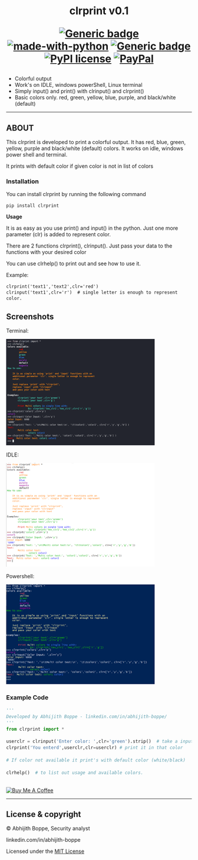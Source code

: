 <h1 align="center">
  clrprint v0.1
<div align="center">

[![Generic badge](https://img.shields.io/badge/Made_By-ABHIJITH_BOPPE-BLUE.svg)](https://www.linkedin.com/in/abhijith-boppe/)  
[![made-with-python](https://img.shields.io/badge/Made%20with-Python-1f425f.svg)](https://www.python.org/) [![Generic badge](https://img.shields.io/badge/pypi_package-0.1-DARKGREEN.svg)](https://pypi.org/project/clrprint/) [![PyPI license](https://img.shields.io/pypi/l/ansicolortags.svg)](https://github.com/AbhijithAJ/clrprint/blob/master/LICENSE) [![PayPal](https://img.shields.io/badge/donate-PayPal-blue.svg)](https://www.paypal.me/abhijithboppes) 
</div>


</h1>
 
 - Colorful output 
 - Work's on IDLE, windows powerShell, Linux terminal
 - Simply input() and print() with clrinput() and clrprint()
 - Basic colors only. red, green, yellow, blue, purple, and black/white (default)

---
## ABOUT

This clrprint is developed to print a colorful output. It has red, blue, green, yellow, purple and black/white (default) colors. It works on idle, windows power shell and terminal.

It prints with default color if given color is not in list of colors

### Installation
You can install clrprint by running the following command
```
pip install clrprint
```

**Usage**

It is as easy as you use print() and input() in the python.
Just one more parameter (clr) is added to represent color.

There are 2 functions clrprint(), clrinput(). Just pass your data to the functions with your desired color

You can use clrhelp() to print out and see how to use it.

Example:

    clrprint('text1','text2',clr='red') 
    clrinput('text1',clr='r')  # single letter is enough to represent color.

## Screenshots
Terminal:

<img src="https://github.com/AbhijithAJ/clrprint/blob/master/terminal.png" width="80%">

IDLE:

<img src="https://github.com/AbhijithAJ/clrprint/blob/master/idle.png" width="80%">

Powershell:

<img src="https://github.com/AbhijithAJ/clrprint/blob/master/powershell.png" width="80%">



### Example Code
```python
'''
Developed by Abhijith Boppe - linkedin.com/in/abhijith-boppe/
'''
from clrprint import *

userclr = clrinput('Enter color: ',clr='green').strip()  # take a input color
clrprint('You enterd',userclr,clr=userclr) # print it in that color

# If color not available it print's with default color (white/black)

clrhelp()  # to list out usage and available colors.
```

<br>
<a href="https://www.buymeacoffee.com/abhijithboppe" target="_blank"><img src="https://cdn.buymeacoffee.com/buttons/v2/default-orange.png" alt="Buy Me A Coffee" width="55%"></a>

---
## License & copyright
© Abhijith Boppe, Security analyst

linkedin.com/in/abhijith-boppe

Licensed under the [MIT License](LICENSE)
